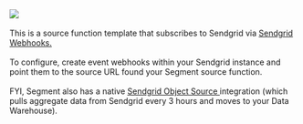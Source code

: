 <img src="https://sendgrid.com/brand/sg-twilio/SG_Twilio_Lockup_RGBx1.png" />
<br/><br/>
This is a source function template that subscribes to Sendgrid via <a href="https://sendgrid.com/docs/for-developers/tracking-events/getting-started-event-webhook/">Sendgrid Webhooks.</a> 
<br/><br/>
To configure, create event webhooks within your Sendgrid instance and point them to the source URL found your Segment source function. 
<br/><br/>
FYI, Segment also has a native <a href="https://segment.com/docs/connections/sources/catalog/cloud-apps/sendgrid/">Sendgrid Object Source </a> integration (which pulls aggregate data from Sendgrid every 3 hours and moves to your Data Warehouse).

